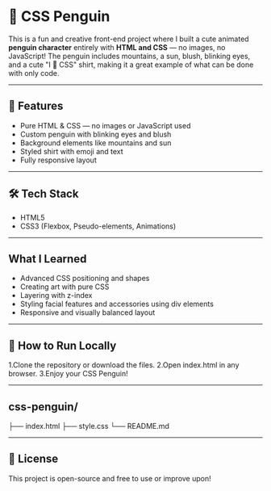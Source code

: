 # 🐧 CSS Penguin

This is a fun and creative front-end project where I built a cute animated **penguin character** entirely with **HTML and CSS** — no images, no JavaScript! The penguin includes mountains, a sun, blush, blinking eyes, and a cute "I 💜 CSS" shirt, making it a great example of what can be done with only code.

---

## 🎯 Features

- Pure HTML & CSS — no images or JavaScript used
- Custom penguin with blinking eyes and blush
- Background elements like mountains and sun
- Styled shirt with emoji and text
- Fully responsive layout

---

## 🛠️ Tech Stack

- HTML5  
- CSS3 (Flexbox, Pseudo-elements, Animations)

---

## What I Learned
- Advanced CSS positioning and shapes
- Creating art with pure CSS
- Layering with z-index
- Styling facial features and accessories using div elements
- Responsive and visually balanced layout

---

## 🚀 How to Run Locally
1.Clone the repository or download the files.
2.Open index.html in any browser.
3.Enjoy your CSS Penguin!

---

## css-penguin/
├── index.html
├── style.css
└── README.md

---

## 📄 License
This project is open-source and free to use or improve upon!
